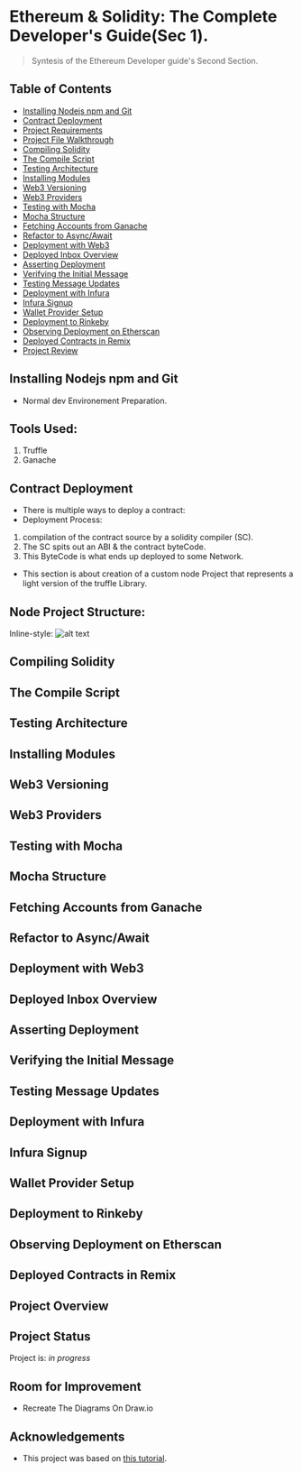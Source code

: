 
# Ethereum & Solidity: The Complete Developer's Guide(Sec 1).
> Syntesis of the Ethereum Developer guide's Second Section.


## Table of Contents
* [Installing Nodejs npm and Git](#installing-nodejs-npm-and-git)
* [Contract Deployment](#contract-deployment)
* [Project Requirements](#project-requirements)
* [Project File Walkthrough](#project-file-walkthrough)
* [Compiling Solidity](#compiling-solidity)
* [The Compile Script](#the-compile-script)
* [Testing Architecture](#testing-architecture)
* [Installing Modules](#remix)
* [Web3 Versioning](#project-status)
* [Web3 Providers](#room-for-improvement)
* [Testing with Mocha](#acknowledgements)
* [Mocha Structure](#acknowledgements)
* [Fetching Accounts from Ganache](#acknowledgements)
* [Refactor to Async/Await](#acknowledgements)
* [Deployment with Web3](#acknowledgements)
* [Deployed Inbox Overview](#acknowledgements)
* [Asserting Deployment](#acknowledgements)
* [Verifying the Initial Message](#acknowledgements)
* [Testing Message Updates](#acknowledgements)
* [Deployment with Infura](#acknowledgements)
* [Infura Signup](#acknowledgements)
* [Wallet Provider Setup](#acknowledgements)
* [Deployment to Rinkeby](#acknowledgements)
* [Observing Deployment on Etherscan](#acknowledgements)
* [Deployed Contracts in Remix](#acknowledgements)
* [Project Review](#acknowledgements)


## Installing Nodejs npm and Git
- Normal dev Environement Preparation.

## Tools Used:
1. Truffle
2. Ganache

## Contract Deployment
- There is multiple ways to deploy a contract:
- Deployment Process:
 1. compilation of the contract source by a solidity compiler (SC).
 2. The SC spits out an ABI & the contract byteCode.
 3. This ByteCode is what ends up deployed to some Network.
- This section is about creation of a custom node Project that represents a light version of the truffle Library.

## Node Project Structure:
Inline-style: 
![alt text](https://github.com/Nhaila-Abdessamad/blockchain/blob/main/FIGs/Sec2/NodeProj%20Struct.png "Projact Structure")

## Compiling Solidity
## The Compile Script
## Testing Architecture 
## Installing Modules
## Web3 Versioning
## Web3 Providers
## Testing with Mocha
## Mocha Structure
## Fetching Accounts from Ganache 
## Refactor to Async/Await
## Deployment with Web3
## Deployed Inbox Overview
## Asserting Deployment
## Verifying the Initial Message
## Testing Message Updates
## Deployment with Infura 
## Infura Signup
## Wallet Provider Setup
## Deployment to Rinkeby
## Observing Deployment on Etherscan
## Deployed Contracts in Remix
## Project Overview
## Project Status
Project is: _in progress_ 
## Room for Improvement
- Recreate The Diagrams On Draw.io
## Acknowledgements
- This project was based on [this tutorial](https://www.udemy.com/course/ethereum-and-solidity-the-complete-developers-guide/).

